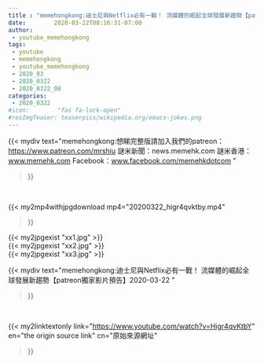 ```yaml
---
title : "memehongkong:迪士尼與Netflix必有一戰！ 流媒體的崛起全球發展新趨勢【patreon獨家影片預告】2020-03-22 "
date:        2020-03-22T08:16:31-07:00
author:
 - youtube_memehongkong
tags:
 - youtube
 - memehongkong
 - youtube_memehongkong
 - 2020_03
 - 2020_0322
 - 2020_0322_08
categories:
 - 2020_0322
#icon:        "fas fa-lock-open"
#resImgTeaser: teaserpics/wikipedia.org/emacs-jokes.png
---
```


{{< mydiv text="memehongkong:想睇完整版請加入我們的patreon：https://www.patreon.com/mrshiu 謎米新聞：news.memehk.com 謎米香港： www.memehk.com Facebook：www.facebook.com/memehkdotcom "
>}}
<br>


{{< my2mp4withjpgdownload mp4="20200322_higr4qvktby.mp4"
>}}

{{< my2jpgexist "xx1.jpg" >}}<br>
{{< my2jpgexist "xx2.jpg" >}}<br>
{{< my2jpgexist "xx3.jpg" >}}<br>



{{< mydiv text="memehongkong:迪士尼與Netflix必有一戰！ 流媒體的崛起全球發展新趨勢【patreon獨家影片預告】2020-03-22 "
>}}
<br>

{{< my2linktextonly link="https://www.youtube.com/watch?v=Higr4qvKtbY"
en="the origin source link" cn="原始來源網址"
>}}


<br>

